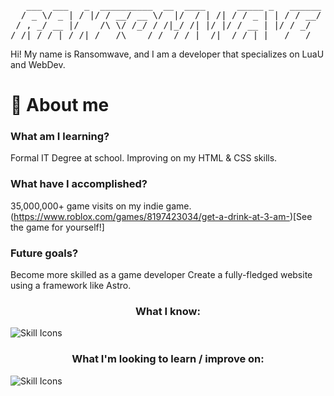 <pre>
   ___  ___   _  __________  __  ____      _____ _   ______
  / _ \/ _ | / |/ / __/ __ \/  |/  / | /| / / _ | | / / __/
 / , _/ __ |/    /\ \/ /_/ / /|_/ /| |/ |/ / __ | |/ / _/  
/_/|_/_/ |_/_/|_/___/\____/_/  /_/ |__/|__/_/ |_|___/___/  
</pre>

Hi!
My name is Ransomwave, and I am a developer that specializes on LuaU and WebDev.

# 📂 About me
### What am I learning?
Formal IT Degree at school.
Improving on my HTML & CSS skills.
### What have I accomplished?
35,000,000+ game visits on my indie game. (https://www.roblox.com/games/8197423034/get-a-drink-at-3-am-)[See the game for yourself!]
### Future goals?
Become more skilled as a game developer
Create a fully-fledged website using a framework like Astro.

<h3 align="center">What I know:</h3>
<img align="center" src="https://skillicons.dev/icons?i=robloxstudio,lua,html,css,discordbots,photoshop&theme=dark&perline=15" alt="Skill Icons" />

<h3 align="center">What I'm looking to learn / improve on:</h3>
<img align="center" src="https://skillicons.dev/icons?i=python,godot,linux,javascript,astro,blender&theme=dark&perline=15" alt="Skill Icons" />
